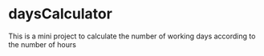 # daysCalculator
This is a mini project to calculate the number of working days according to the number of hours
